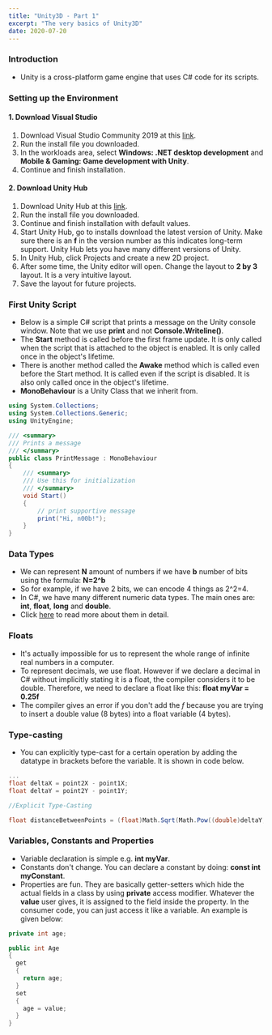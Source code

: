 ```yaml
---
title: "Unity3D - Part 1"
excerpt: "The very basics of Unity3D"
date: 2020-07-20
---
```


### Introduction

 - Unity is a cross-platform game engine that uses C# code for its scripts.

### Setting up the Environment

#### 1. Download Visual Studio

1. Download Visual Studio Community 2019 at this [link](http://www.visualstudio.com/).
2. Run the install file you downloaded.
3. In the workloads area, select **Windows: .NET desktop development** and **Mobile & Gaming: Game development with Unity**.
4. Continue and finish installation.

#### 2. Download Unity Hub

1. Download Unity Hub at this [link]( http://unity.com/).
2. Run the install file you downloaded.
3. Continue and finish installation with default values.
3. Start Unity Hub, go to installs download the latest version of Unity. Make sure there is an **f** in the version number as this indicates long-term support. Unity Hub lets you have many different versions of Unity.
4. In Unity Hub, click Projects and create a new 2D project.
5. After some time, the Unity editor will open. Change the layout to **2 by 3** layout. It is a very intuitive layout.
6. Save the layout for future projects.

### First Unity Script

- Below is a simple C# script that prints a message on the Unity console window. Note that we use **print** and not **Console.Writeline()**.
- The **Start** method is called before the first frame update. It is only called when the script that is attached to the object is enabled. It is only called once in the object's lifetime.
- There is another method called the **Awake** method which is called even before the Start method. It is called even if the script is disabled. It is also only called once in the object's lifetime.
- **MonoBehaviour** is a Unity Class that we inherit from.


```cs
using System.Collections;
using System.Collections.Generic;
using UnityEngine;

/// <summary>
/// Prints a message
/// </summary>
public class PrintMessage : MonoBehaviour
{
	/// <summary>
	/// Use this for initialization
	/// </summary>
	void Start()
	{
		// print supportive message
        print("Hi, n00b!");
	}
}
```


### Data Types

 - We can represent **N** amount of numbers if we have **b** number of bits using the formula: **N=2^b**
 - So for example, if we have 2 bits, we can encode 4 things as 2^2=4.
 - In C#, we have many different numeric data types. The main ones are: **int**,  **float**, **long** and **double**.
 - Click [here](https://docs.microsoft.com/en-us/dotnet/csharp/language-reference/builtin-types/integral-numeric-types) to read more about them in detail.



### Floats

 - It's actually impossible for us to represent the whole range of infinite real numbers in a computer.
 - To represent decimals, we use float. However if we declare a decimal in C# without implicitly stating it is a float, the compiler considers it to be double. Therefore, we need to declare a float like this: **float myVar = 0.25f**
 - The compiler gives an error if you don't add the *f* because you are trying to insert a double value (8 bytes) into a float variable (4 bytes).

### Type-casting

 - You can explicitly type-cast for a certain operation by adding the datatype in brackets before the variable. It is shown in code below.


 ```cs
 ...
 float deltaX = point2X - point1X;
 float deltaY = point2Y - point1Y;

 //Explicit Type-Casting

 float distanceBetweenPoints = (float)Math.Sqrt(Math.Pow((double)deltaY, 2) + (Math.Pow((double)deltaX, 2)));
 ```


### Variables, Constants and Properties

 - Variable declaration is simple e.g. **int myVar**.
 - Constants don't change. You can declare a constant by doing: **const int myConstant**.
 - Properties are fun. They are basically getter-setters which hide the actual fields in a class by using **private** access modifier. Whatever the **value** user gives, it is assigned to the field inside the property. In the consumer code, you can just access it like a variable. An example is given below:

 ```cs
 private int age;

 public int Age
 {
   get
   {
     return age;
   }
   set
   {
     age = value;
   }
 }
 ```
